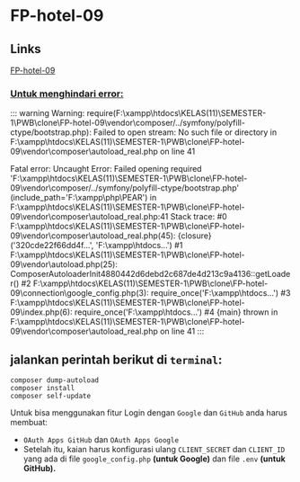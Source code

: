 # FP-hotel-09
## Links
[FP-hotel-09](https://fountaine-hotel.great-site.net/)

### [Untuk menghindari error:]()

::: warning
Warning: require(F:\xampp\htdocs\KELAS(11)\SEMESTER-1\PWB\clone\FP-hotel-09\vendor\composer/../symfony/polyfill-ctype/bootstrap.php): Failed to open stream: No such file or directory in F:\xampp\htdocs\KELAS(11)\SEMESTER-1\PWB\clone\FP-hotel-09\vendor\composer\autoload_real.php on line 41

Fatal error: Uncaught Error: Failed opening required 'F:\xampp\htdocs\KELAS(11)\SEMESTER-1\PWB\clone\FP-hotel-09\vendor\composer/../symfony/polyfill-ctype/bootstrap.php' (include_path='F:\xampp\php\PEAR') in F:\xampp\htdocs\KELAS(11)\SEMESTER-1\PWB\clone\FP-hotel-09\vendor\composer\autoload_real.php:41 Stack trace: #0 F:\xampp\htdocs\KELAS(11)\SEMESTER-1\PWB\clone\FP-hotel-09\vendor\composer\autoload_real.php(45): {closure}('320cde22f66dd4f...', 'F:\\xampp\\htdocs...') #1 F:\xampp\htdocs\KELAS(11)\SEMESTER-1\PWB\clone\FP-hotel-09\vendor\autoload.php(25): ComposerAutoloaderInit4880442d6debd2c687de4d213c9a4136::getLoader() #2 F:\xampp\htdocs\KELAS(11)\SEMESTER-1\PWB\clone\FP-hotel-09\connection\google_config.php(3): require_once('F:\\xampp\\htdocs...') #3 F:\xampp\htdocs\KELAS(11)\SEMESTER-1\PWB\clone\FP-hotel-09\index.php(6): require_once('F:\\xampp\\htdocs...') #4 {main} thrown in F:\xampp\htdocs\KELAS(11)\SEMESTER-1\PWB\clone\FP-hotel-09\vendor\composer\autoload_real.php on line 41
:::

## jalankan perintah berikut di `terminal`:
```
composer dump-autoload
composer install
composer self-update
```

Untuk bisa menggunakan fitur Login dengan `Google` dan `GitHub` anda harus membuat:

+ `OAuth Apps GitHub` dan `OAuth Apps Google`
+ Setelah itu, kaian harus konfigurasi ulang `CLIENT_SECRET` dan `CLIENT_ID` yang ada di file `google_config.php` **(untuk Google)** dan file `.env` **(untuk GitHub).**

